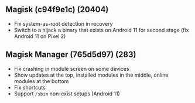 ## Magisk (c94f9e1c) (20404)
- Fix system-as-root detection in recovery
- Switch to a hijack a binary that exists on Android 11 for second stage (fix Android 11 on Pixel 2)

## Magisk Manager (765d5d97) (283)
- Fix crashing in module screen on some devices
- Show updates at the top, installed modules in the middle, online modules at the bottom
- Fix shortcuts
- Support `/sbin` non-exist setups (Android 11)
